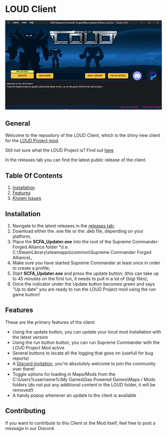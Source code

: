 # LOUD Client

![Client](client.PNG?raw=true)

## General

Welcome to the repository of the LOUD Client, which is the shiny new client for the [LOUD Project mod](https://www.moddb.com/mods/loud-ai-supreme-commander-forged-alliance).

Still not sure what the LOUD Project is? Find out [here](https://www.moddb.com/mods/loud-ai-supreme-commander-forged-alliance/features/what-is-the-loud-ai-project)

In the releases tab you can find the latest public release of the client.

## Table Of Contents

1. [Installation](#installation)
2. [Features](#features)
3. [Known Issues](#known-issues)

## Installation

1. Navigate to the latest releases in the [releases tab](https://github.com/rajderks/loud-electron/releases);
2. Download either the .exe file or the .deb file, depending on your platform;
3. Place the **SCFA_Updater.exe** into the root of the Supreme Commander: Forged Alliance folder \*(i.e. C:\SteamLibrary\steamapps\common\Supreme Commander Forged Alliance)\_
4. Make sure you have started Supreme Commander at least once in order to create a profile;
5. Start **SCFA_Updater.exe** and press the update button; (this can take up to 45 minutes on the first tun, it needs to pull in a lot of (big) files);
6. Once the indicator under the Update button becomes green and says "Up to date" you are ready to run the LOUD Project mod using the run game button!

## Features

These are the primary features of the client:

- Using the update button, you can update your local mod installation with the latest version
- Using the run button button, you can run Supreme Commander with the LOUD Project Mod active
- Several buttons to locate all the logging that goes on (usefull for bug reports)
- A [Discord invitation](https://discord.gg/8CsTDq2), you're absolutely welcome to join the community over there!
- Toggle options for loading in Maps/Mods from the C:\Users\%username%\My Games\Gas Powered Games\Maps / Mods folders (do not put any additional content in the LOUD folder, it will be removed!)
- A handy popup whenever an update to the client is available

## Contributing

If you want to contribute to this Client or the Mod itself, feel free to post a message in our Discord.

